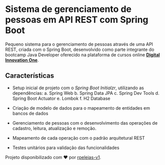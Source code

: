 # **Sistema de gerenciamento de pessoas em API REST com Spring Boot**

Pequeno sistema para o gerenciamento de pessoas através de uma API REST, criada com o Spring Boot, desenvolvido como parte integrante do bootcamp Java Developer oferecido na plataforma de cursos online <strong><a href="https://web.digitalinnovation.one/">Digital Innovation One</a></strong>.


## Características

- Setup inicial de projeto com o *Spring Boot Initialzr*, utilizando as dependências:
  a. Spring Web 
  b. Spring Data JPA
  c. Spring Dev Tools
  d. Spring Boot Actuator
  e. Lombok
  f. H2 Database

- Criação de modelo de dados para o mapeamento de entidades em bancos de dados
- Gerenciamento de pessoas com o desenvolvimento das operações de cadastro, leitura, atualização e remoção.
- Mapeamento de cada operação com o padrão arquitetural REST
- Testes unitários para validação das funcionalidades


Projeto disponibilizado com ♥ por [rpeleias-v1](https://github.com/rpeleias-v1/personapi_dio_live_coding/ "rpeleias-v1").